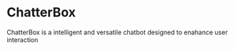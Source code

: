 # ChatterBox
ChatterBox is a intelligent and versatile chatbot designed to enahance user interaction 
